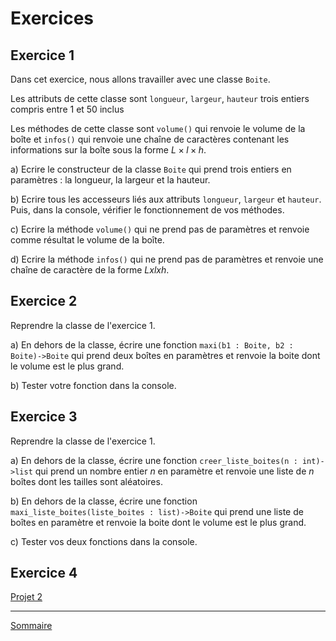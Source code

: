 # Exercices

## Exercice 1

Dans cet exercice, nous allons travailler avec une classe `Boite`.

Les attributs de cette classe sont `longueur`, `largeur`, `hauteur` trois entiers compris entre 1 et 50 inclus

Les méthodes de cette classe sont `volume()` qui renvoie le volume de la boîte et `infos()` qui renvoie une chaîne de caractères contenant les informations sur la boîte sous la forme $L×l×h$.

a) Ecrire le constructeur de la classe `Boite` qui prend trois entiers en paramètres : la longueur, la largeur et la hauteur.

b) Ecrire tous les accesseurs liés aux attributs `longueur`, `largeur` et `hauteur`. Puis, dans la console, vérifier le fonctionnement de vos méthodes.

c) Ecrire la méthode `volume()` qui ne prend pas de paramètres et renvoie comme résultat le volume de la boîte.

d) Ecrire la méthode `infos()` qui ne prend pas de paramètres et renvoie une chaîne de caractère de la forme $Lxlxh$.

## Exercice 2

Reprendre la classe de l'exercice 1.

a) En dehors de la classe, écrire une fonction `maxi(b1 : Boite, b2 : Boite)->Boite` qui prend deux boîtes en paramètres et renvoie la boite dont le volume est le plus grand.

b) Tester votre fonction dans la console.

## Exercice 3

Reprendre la classe de l'exercice 1.

a) En dehors de la classe, écrire une fonction `creer_liste_boites(n : int)->list` qui prend un nombre entier $n$ en paramètre et renvoie une liste de $n$ boîtes dont les tailles sont aléatoires.

b) En dehors de la classe, écrire une fonction `maxi_liste_boites(liste_boites : list)->Boite` qui prend une liste de boîtes en paramètre et renvoie la boite dont le volume est le plus grand.

c) Tester vos deux fonctions dans la console.

## Exercice 4

[Projet 2](./../Projets/Projets.md)

_______________

[Sommaire](./../README.md)